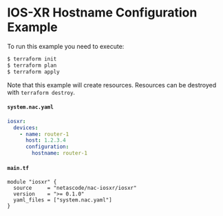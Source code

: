 <!-- BEGIN_TF_DOCS -->
# IOS-XR Hostname Configuration Example

To run this example you need to execute:

```bash
$ terraform init
$ terraform plan
$ terraform apply
```

Note that this example will create resources. Resources can be destroyed with `terraform destroy`.

#### `system.nac.yaml`

```yaml
iosxr:
  devices:
    - name: router-1
      host: 1.2.3.4
      configuration:
        hostname: router-1
```

#### `main.tf`

```hcl
module "iosxr" {
  source     = "netascode/nac-iosxr/iosxr"
  version    = ">= 0.1.0"
  yaml_files = ["system.nac.yaml"]
}
```
<!-- END_TF_DOCS -->